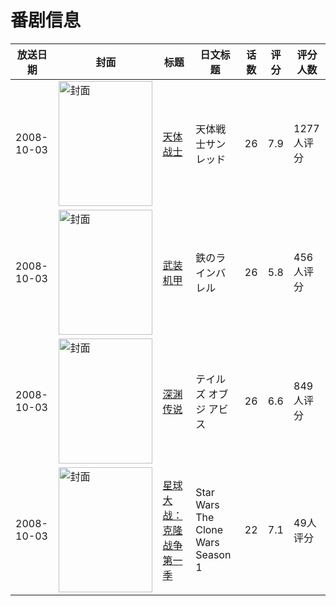 # 番剧信息

|放送日期|封面|标题|日文标题|话数|评分|评分人数|
|---|---|---|---|---|---|---|
|2008-10-03|<img src="//lain.bgm.tv/pic/cover/c/8f/46/968_k8lyP.jpg" alt="封面" style="width:150px;height:200px;object-fit:cover;">|[天体战士](https://bangumi.tv/subject/968)|天体戦士サンレッド|26|7.9|1277人评分|
|2008-10-03|<img src="//lain.bgm.tv/pic/cover/c/89/fc/970_m4n5C.jpg" alt="封面" style="width:150px;height:200px;object-fit:cover;">|[武装机甲](https://bangumi.tv/subject/970)|鉄のラインバレル|26|5.8|456人评分|
|2008-10-03|<img src="//lain.bgm.tv/pic/cover/c/43/11/974_8F6xp.jpg" alt="封面" style="width:150px;height:200px;object-fit:cover;">|[深渊传说](https://bangumi.tv/subject/974)|テイルズ オブ ジ アビス|26|6.6|849人评分|
|2008-10-03|<img src="//lain.bgm.tv/pic/cover/c/6c/23/20061_B4iAd.jpg" alt="封面" style="width:150px;height:200px;object-fit:cover;">|[星球大战：克隆战争 第一季](https://bangumi.tv/subject/137313)|Star Wars The Clone Wars Season 1|22|7.1|49人评分|
